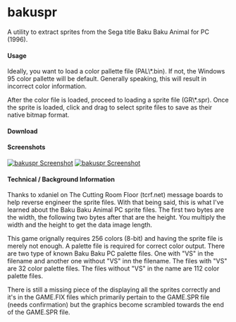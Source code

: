 # bakuspr

A utility to extract sprites from the Sega title Baku Baku Animal for PC (1996). 

#### Usage

Ideally, you want to load a color pallette file (PAL\\*.bin). If not, the Windows 95 color pallette will be default. Generally speaking, this will result in incorrect color information. 

After the color file is loaded, proceed to loading a sprite file (GR\\*.spr). Once the sprite is loaded, click and drag to select sprite files to save as their native bitmap format. 

#### Download


#### Screenshots

[![bakuspr Screenshot](http://nthnk.com/github/bakuspr_1_thumb.png)](http://nthnk.com/github/bakuspr_1.png)
[![bakuspr Screenshot](http://nthnk.com/github/bakuspr_2_thumb.png)](http://nthnk.com/github/bakuspr_2.png)

#### Technical / Background Information
Thanks to xdaniel on The Cutting Room Floor (tcrf.net) message boards to help reverse engineer the sprite files. With that being said, this is what I've learned about the Baku Baku Animal PC sprite files. The first two bytes are the width, the following two bytes after that are the height. You multiply the width and the height to get the data image length. 

This game orignally requires 256 colors (8-bit) and having the sprite file is merely not enough. A palette file is required for correct color output. There are two type of known Baku Baku PC palette files. One with "VS" in the filename and another one without "VS" inn the filename. The files with "VS" are 32 color palette files. The files without "VS" in the name are 112 color palette files.

There is still a missing piece of the displaying all the sprites correctly and it's in the GAME.FIX files which primarily pertain to the GAME.SPR file (needs confirmation) but the graphics become scrambled towards the end of the GAME.SPR file.